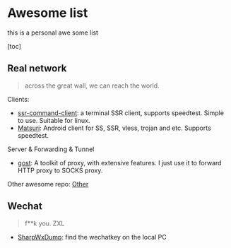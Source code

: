 # Awesome list

this is a personal awe some list

[toc]


## Real network

> across the great wall, we can reach the world.

Clients:

* [ssr-command-client](https://github.com/TyrantLucifer/ssr-command-client): a terminal SSR client, supports speedtest. Simple to use. Suitable for linux.
* [Matsuri](https://github.com/MatsuriDayo/Matsuri): Android client for SS, SSR, vless, trojan and etc. Supports speedtest.

Server & Forwarding & Tunnel

* [gost](https://github.com/ginuerzh/gost): A toolkit of proxy, with extensive features. I just use it to forward HTTP proxy to SOCKS proxy.


Other awesome repo: [Other](https://github.com/stars/GJCav/lists/readnetwork)



## Wechat

> f**k you. ZXL

* [SharpWxDump](https://github.com/AdminTest0/SharpWxDump): find the wechatkey on the local PC


